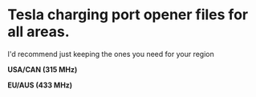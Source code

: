 # Tesla charging port opener files for all areas.


I'd recommend just keeping the ones you need for your region

**USA/CAN (315 MHz)**

**EU/AUS (433 MHz)**

